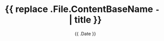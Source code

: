 ---
date: '{{ .Date }}'
draft: true
title: '{{ replace .File.ContentBaseName `-` ` ` | title }}'
tags:
---